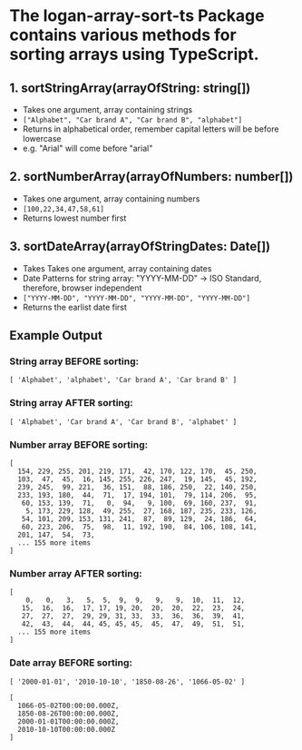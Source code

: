 # The logan-array-sort-ts Package contains various methods for sorting arrays using TypeScript.

## 1. sortStringArray(arrayOfString: string[])
- Takes one argument, array containing strings
- `["Alphabet", "Car brand A", "Car brand B", "alphabet"]`
- Returns in alphabetical order, remember capital letters will be before lowercase
- e.g. "Arial" will come before "arial"

## 2. sortNumberArray(arrayOfNumbers: number[])
- Takes one argument, array containing numbers
- `[100,22,34,47,58,61]`
- Returns lowest number first

## 3. sortDateArray(arrayOfStringDates: Date[])
- Takes Takes one argument, array containing dates
- Date Patterns for string array: "YYYY-MM-DD" -> ISO Standard, therefore, browser independent
- `["YYYY-MM-DD", "YYYY-MM-DD", "YYYY-MM-DD", "YYYY-MM-DD"]`
- Returns the earlist date first


## Example Output


### String array BEFORE sorting: 
 `[ 'Alphabet', 'alphabet', 'Car brand A', 'Car brand B' ]`

### String array AFTER sorting: 
`[ 'Alphabet', 'Car brand A', 'Car brand B', 'alphabet' ]`


### Number array BEFORE sorting:
```
[
  154, 229, 255, 201, 219, 171,  42, 170, 122, 170,  45, 250,
  103,  47,  45,  16, 145, 255, 226, 247,  19, 145,  45, 192,
  239, 245,  99, 221,  36, 151,  88, 186, 250,  22, 140, 250,
  233, 193, 180,  44,  71,  17, 194, 101,  79, 114, 206,  95,
   60, 153, 139,  71,   0,  94,   9, 100,  69, 160, 237,  91,
    5, 173, 229, 128,  49, 255,  27, 168, 187, 235, 233, 126,
   54, 101, 209, 153, 131, 241,  87,  89, 129,  24, 186,  64,
   60, 223, 206,  75,  98,  11, 192, 190,  84, 106, 108, 141,
  201, 147,  54,  73,
  ... 155 more items
]
```

### Number array AFTER sorting:
``` 
[
    0,   0,   3,   5,  5,  9,  9,   9,   9,  10,  11,  12,
   15,  16,  16,  17, 17, 19, 20,  20,  20,  22,  23,  24,
   27,  27,  27,  29, 29, 31, 33,  33,  36,  36,  39,  41,
   42,  43,  44,  44, 45, 45, 45,  45,  47,  49,  51,  51,
  ... 155 more items
] 
```


### Date array BEFORE sorting:
` [ '2000-01-01', '2010-10-10', '1850-08-26', '1066-05-02' ] `

```
[
  1066-05-02T00:00:00.000Z,
  1850-08-26T00:00:00.000Z,
  2000-01-01T00:00:00.000Z,
  2010-10-10T00:00:00.000Z
]
```
